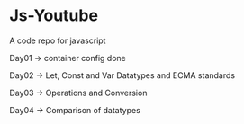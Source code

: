 # Js-Youtube
A code repo for javascript

Day01 ->
container config done

Day02 ->
Let, Const and Var
Datatypes and ECMA standards

Day03 ->
Operations and Conversion

Day04 ->
Comparison of datatypes
